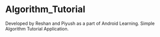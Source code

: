 # Algorithm_Tutorial
Developed by Reshan and Piyush as a part of Android Learning.
Simple Algorithm Tutorial Application.
